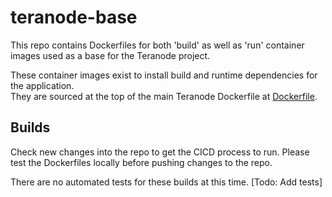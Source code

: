 # teranode-base

This repo contains Dockerfiles for both 'build' as well as 'run' container images used as a base for the Teranode project.  

These container images exist to install build and runtime dependencies for the application.  
They are sourced at the top of the main Teranode Dockerfile at [Dockerfile](https://github.com/bitcoin-sv/teranode/blob/main/Dockerfile).  

## Builds

Check new changes into the repo to get the CICD process to run. Please test the Dockerfiles locally before pushing changes to the repo.  

There are no automated tests for these builds at this time. [Todo: Add tests]
